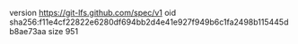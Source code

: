version https://git-lfs.github.com/spec/v1
oid sha256:f11e4cf22822e6280df694bb2d4e41e927f949b6c1fa2498b115445db8ae73aa
size 951
